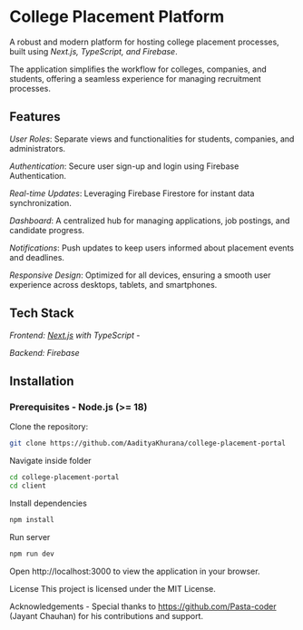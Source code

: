 # College Placement Platform 

A robust and modern platform for hosting college placement processes, built using *Next.js,* *TypeScript, and* *Firebase*. 

The application simplifies the workflow for colleges, companies, and students, offering a seamless experience for managing recruitment processes.

 ## Features

*User Roles*: Separate views and functionalities for students, companies, and administrators.

*Authentication*: Secure user sign-up and login using Firebase Authentication.

*Real-time Updates*: Leveraging Firebase Firestore for instant data synchronization.

*Dashboard*: A centralized hub for managing applications, job postings, and candidate progress.

*Notifications*: Push updates to keep users informed about placement events and deadlines.

*Responsive Design*: Optimized for all devices, ensuring a smooth user experience across desktops, tablets, and smartphones. 

## Tech Stack

*Frontend: [Next.js](https://nextjs.org/) with* *TypeScript* - 

*Backend: Firebase* 

 ## Installation 

### Prerequisites - Node.js (>= 18)

Clone the repository:
```bash
git clone https://github.com/AadityaKhurana/college-placement-portal
```

Navigate inside folder
```bash
cd college-placement-portal
cd client
```
Install dependencies
```bash
npm install
```
Run server
```bash
npm run dev
```
Open http://localhost:3000 to view the application in your browser.

License
This project is licensed under the MIT License.

Acknowledgements - Special thanks to https://github.com/Pasta-coder (Jayant Chauhan) for his contributions and support.
